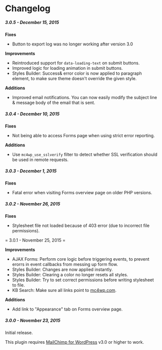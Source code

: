 Changelog
==========

##### 3.0.5 - December 15, 2015

**Fixes**

- Button to export log was no longer working after version 3.0

**Improvements**

- Reintroduced support for `data-loading-text` on submit buttons.
- Improved logic for loading animation in submit buttons.
- Styles Builder: Success& error color is now applied to paragraph element, to make sure theme doesn't override the given style.

**Additions**

- Improved email notifications. You can now easily modify the subject line & message body of the email that is sent.


##### 3.0.4 - December 10, 2015

**Fixes**

- Not being able to access Forms page when using strict error reporting.

**Additions**

- Use `mc4wp_use_sslverify` filter to detect whether SSL verification should be used in remote requests.


##### 3.0.3 - December 1, 2015

**Fixes**

- Fatal error when visiting Forms overview page on older PHP versions.

##### 3.0.2 - November 26, 2015

**Fixes**

- Stylesheet file not loaded because of 403 error (due to incorrect file permissions).

= 3.0.1 - November 25, 2015 =

**Improvements**

- AJAX Forms: Perform core logic before triggering events, to prevent erorrs in event callbacks from messing up form flow.
- Styles Builder: Changes are now applied instantly.
- Styles Builder: Clearing a color no longer resets all styles.
- Styles Builder: Try to set correct permissions before writing stylesheet to file.
- KB Search: Make sure all links point to [mc4wp.com](https://mc4wp.com).

**Additions**

- Add link to "Appearance" tab on Forms overview page.


##### 3.0.0 - November 23, 2015

Initial release.

This plugin requires [MailChimp for WordPress](https://wordpress.org/plugins/mailchimp-for-wp/) v3.0 or higher to work.